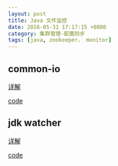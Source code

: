 ```yaml
---
layout: post
title: Java 文件监控
date: 2016-05-31 17:17:15 +0800
category: 集群管理-配置同步
tags: [java, zookeeper， monitor]
---
```


## common-io

[详解](http://chen-node.com/ChenJava/packages/common-io)

[code]()

## jdk watcher

[详解]()

[code]()
